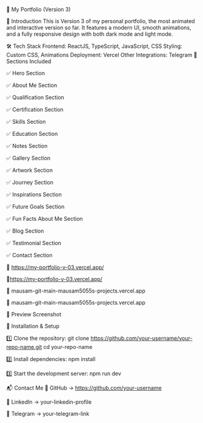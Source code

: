 🚀 My Portfolio (Version 3)

🌟 Introduction
This is Version 3 of my personal portfolio, the most animated and interactive version so far. It features a modern UI, smooth animations, and a fully responsive design with both dark mode and light mode.

🛠️ Tech Stack
Frontend: ReactJS, TypeScript, JavaScript, CSS
Styling: Custom CSS, Animations
Deployment: Vercel
Other Integrations: Telegram
📂 Sections Included

✅ Hero Section

✅ About Me Section

✅ Qualification Section

✅ Certification Section

✅ Skills Section

✅ Education Section

✅ Notes Section

✅ Gallery Section

✅ Artwork Section

✅ Journey Section

✅ Inspirations Section

✅ Future Goals Section

✅ Fun Facts About Me Section

✅ Blog Section

✅ Testimonial Section

✅ Contact Section

🚀 https://my-portfolio-v-03.vercel.app/

🔗https://my-portfolio-v-03.vercel.app/


🔎 mausam-git-main-mausam5055s-projects.vercel.app

🔗 mausam-git-main-mausam5055s-projects.vercel.app



📸 Preview Screenshot

🔧 Installation & Setup

1️⃣ Clone the repository:
git clone https://github.com/your-username/your-repo-name.git
cd your-repo-name

2️⃣ Install dependencies:
npm install

3️⃣ Start the development server:
npm run dev

📬 Contact Me
🔹 GitHub → https://github.com/your-username

🔹 LinkedIn → your-linkedin-profile

🔹 Telegram → your-telegram-link


